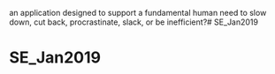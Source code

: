 an application designed to support a fundamental human need to slow down, cut back, procrastinate, slack, or be inefficient?# SE_Jan2019
# SE_Jan2019
